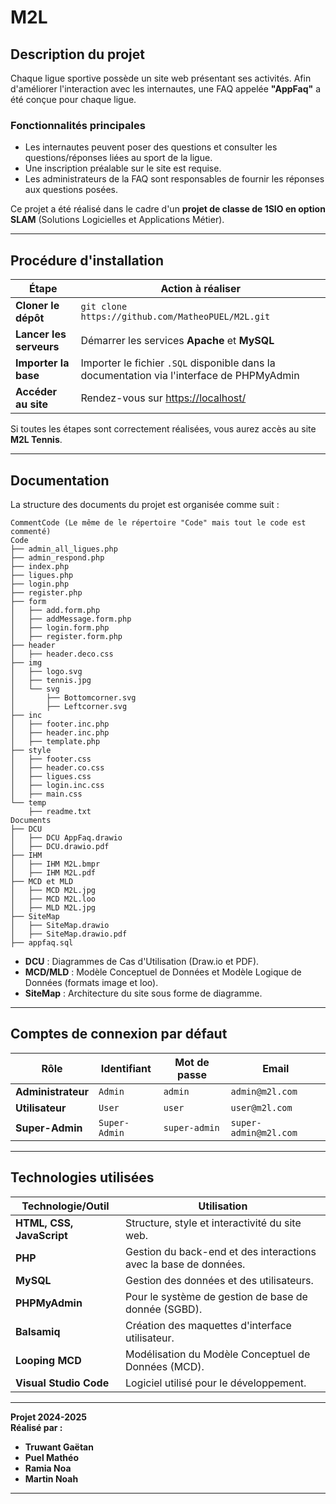 # **M2L**  

## **Description du projet**  
Chaque ligue sportive possède un site web présentant ses activités. Afin d'améliorer l'interaction avec les internautes, une FAQ appelée **"AppFaq"** a été conçue pour chaque ligue.  

### **Fonctionnalités principales**  
- Les internautes peuvent poser des questions et consulter les questions/réponses liées au sport de la ligue.  
- Une inscription préalable sur le site est requise.  
- Les administrateurs de la FAQ sont responsables de fournir les réponses aux questions posées.  

Ce projet a été réalisé dans le cadre d'un **projet de classe de 1SIO en option SLAM** (Solutions Logicielles et Applications Métier).

---

## **Procédure d'installation**  

| **Étape**             | **Action à réaliser**                                                                 |
|------------------------|---------------------------------------------------------------------------------------|
| **Cloner le dépôt**    | `git clone https://github.com/MatheoPUEL/M2L.git`                                     |
| **Lancer les serveurs**| Démarrer les services **Apache** et **MySQL**                                         |
| **Importer la base**   | Importer le fichier `.SQL` disponible dans la documentation via l'interface de PHPMyAdmin    |
| **Accéder au site**    | Rendez-vous sur [https://localhost/](https://localhost/)                              |

Si toutes les étapes sont correctement réalisées, vous aurez accès au site **M2L Tennis**.

---

## **Documentation**  
La structure des documents du projet est organisée comme suit :  

```plaintext
CommentCode (Le même de le répertoire "Code" mais tout le code est commenté)
Code
├── admin_all_ligues.php
├── admin_respond.php
├── index.php
├── ligues.php
├── login.php
├── register.php
├── form
│   ├── add.form.php
│   ├── addMessage.form.php
│   ├── login.form.php
│   ├── register.form.php
├── header
│   ├── header.deco.css
├── img
│   ├── logo.svg
│   ├── tennis.jpg
│   └── svg
│       ├── Bottomcorner.svg
│       ├── Leftcorner.svg
├── inc
│   ├── footer.inc.php
│   ├── header.inc.php
│   ├── template.php
├── style
│   ├── footer.css
│   ├── header.co.css
│   ├── ligues.css
│   ├── login.inc.css
│   ├── main.css
└── temp
    ├── readme.txt
Documents
├── DCU
│   ├── DCU AppFaq.drawio
│   ├── DCU.drawio.pdf
├── IHM
│   ├── IHM M2L.bmpr
│   ├── IHM M2L.pdf
├── MCD et MLD
│   ├── MCD M2L.jpg
│   ├── MCD M2L.loo
│   ├── MLD M2L.jpg
├── SiteMap
│   ├── SiteMap.drawio
│   ├── SiteMap.drawio.pdf
├── appfaq.sql
```

- **DCU** : Diagrammes de Cas d'Utilisation (Draw.io et PDF).  
- **MCD/MLD** : Modèle Conceptuel de Données et Modèle Logique de Données (formats image et loo).  
- **SiteMap** : Architecture du site sous forme de diagramme.  

---

## **Comptes de connexion par défaut**  
| **Rôle**         | **Identifiant**     | **Mot de passe** | **Email** |
|-------------------|---------------------|-------------------|------------------- |
| **Administrateur**| `Admin`            | `admin`           | `admin@m2l.com`|
| **Utilisateur**   | `User`             | `user`            |`user@m2l.com`|
| **Super-Admin**   | `Super-Admin`      | `super-admin`     |`super-admin@m2l.com`|

---

## **Technologies utilisées**  

| **Technologie/Outil** | **Utilisation**                                                |
|------------------------|--------------------------------------------------------------|
| **HTML, CSS, JavaScript** | Structure, style et interactivité du site web.              |
| **PHP**                | Gestion du back-end et des interactions avec la base de données. |
| **MySQL**              | Gestion des données et des utilisateurs.                     |
| **PHPMyAdmin**              | Pour le système de gestion de base de donnée (SGBD).    |
| **Balsamiq**           | Création des maquettes d'interface utilisateur.              |
| **Looping MCD**        | Modélisation du Modèle Conceptuel de Données (MCD).          |
| **Visual Studio Code** | Logiciel utilisé pour le développement.          |


---

**Projet 2024-2025**  
**Réalisé par :**  
- **Truwant Gaëtan**  
- **Puel Mathéo**  
- **Ramia Noa**  
- **Martin Noah**  

--- 

